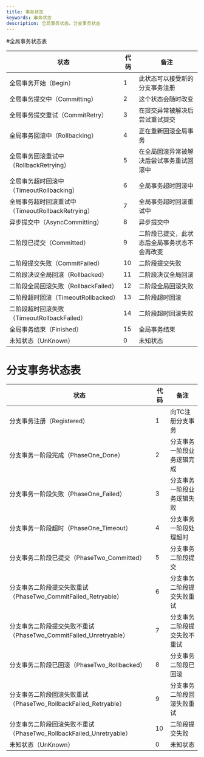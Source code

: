```yaml
---
title: 事务状态
keywords: 事务状态
description: 全局事务状态、分支事务状态
---
```


#全局事务状态表

| 状态                                              | 代码 | 备注                                         |
| ------------------------------------------------- | ---- | -------------------------------------------- |
| 全局事务开始（Begin）                             | 1    | 此状态可以接受新的分支事务注册               |
| 全局事务提交中（Committing）                      | 2    | 这个状态会随时改变                           |
| 全局事务提交重试（CommitRetry）                   | 3    | 在提交异常被解决后尝试重试提交               |
| 全局事务回滚中（Rollbacking）                     | 4    | 正在重新回滚全局事务                         |
| 全局事务回滚重试中（RollbackRetrying）            | 5    | 在全局回滚异常被解决后尝试事务重试回滚中     |
| 全局事务超时回滚中（TimeoutRollbacking）          | 6    | 全局事务超时回滚中                           |
| 全局事务超时回滚重试中（TimeoutRollbackRetrying） | 7    | 全局事务超时回滚重试中                       |
| 异步提交中（AsyncCommitting）                     | 8    | 异步提交中                                   |
| 二阶段已提交（Committed）                         | 9    | 二阶段已提交，此状态后全局事务状态不会再改变 |
| 二阶段提交失败（CommitFailed）                    | 10   | 二阶段提交失败                               |
| 二阶段决议全局回滚（Rollbacked）                  | 11   | 二阶段决议全局回滚                           |
| 二阶段全局回滚失败（RollbackFailed）              | 12   | 二阶段全局回滚失败                           |
| 二阶段超时回滚（TimeoutRollbacked）               | 13   | 二阶段超时回滚                               |
| 二阶段超时回滚失败（TimeoutRollbackFailed）       | 14   | 二阶段超时回滚失败                           |
| 全局事务结束（Finished）                          | 15   | 全局事务结束                                 |
| 未知状态（UnKnown）                               | 0    | 未知状态                                     |

# 分支事务状态表
| 状态                                                         | 代码 | 备注                         |
| ------------------------------------------------------------ | ---- | ---------------------------- |
| 分支事务注册（Registered）                                   | 1    | 向TC注册分支事务             |
| 分支事务一阶段完成（PhaseOne_Done）                          | 2    | 分支事务一阶段业务逻辑完成   |
| 分支事务一阶段失败（PhaseOne_Failed）                        | 3    | 分支事务一阶段业务逻辑失败   |
| 分支事务一阶段超时（PhaseOne_Timeout）                       | 4    | 分支事务一阶段处理超时       |
| 分支事务二阶段已提交（PhaseTwo_Committed）                   | 5    | 分支事务二阶段提交           |
| 分支事务二阶段提交失败重试（PhaseTwo_CommitFailed_Retryable） | 6    | 分支事务二阶段提交失败重试   |
| 分支事务二阶段提交失败不重试（PhaseTwo_CommitFailed_Unretryable） | 7    | 分支事务二阶段提交失败不重试 |
| 分支事务二阶段已回滚（PhaseTwo_Rollbacked）                  | 8    | 分支事务二阶段已回滚         |
| 分支事务二阶段回滚失败重试（PhaseTwo_RollbackFailed_Retryable） | 9    | 分支事务二阶段回滚失败重试   |
| 分支事务二阶段回滚失败不重试（PhaseTwo_RollbackFailed_Unretryable） | 10   | 二阶段提交失败               |
| 未知状态（UnKnown）                                          | 0    | 未知状态                     |


